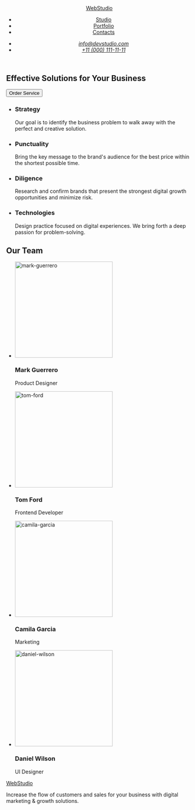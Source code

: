 <!DOCTYPE html>
<html lang="en">
<head>
    <meta charset="UTF-8">
    <meta name="viewport" content="width=device-width, initial-scale=1.0">
    <title>WebStudio</title>
</head>
<body>
    <!--Page header-->
    <header>
        <nav>
          <a href="./index.html">WebStudio</a>
            <ul>
                <li>
                    <a href="./index.html">Studio</a>                          
                </li>
                <li>
                    <a href="">Portfolio</a>
                </li>
                <li>
                    <a href="">Contacts</a>
                </li>
            </ul>
            <address>
                <ul>
                    <li>
                        <a href="mailto:info@devstudio.com">info@devstudio.com</a>
                    </li>
                    <li>
                        <a href="tell:+110001111111">+11 (000) 111-11-11</a>
                    </li>
                </ul>
            </address>
        </nav>
    </header>
    <main>
        <!--Enter-->
        <section>
            <h2>Effective Solutions for Your Business</h2>
            <button type="button">Order Service</button>
        </section>
        <!--Description-->
        <section>
        <ul>
            <li>
                <h3>Strategy</h3>
                <p>Our goal is to identify the business
                    problem to walk away with the perfect and creative solution. </p>
            </li>
            <li>
                <h3>Punctuality</h3>
                <p>Bring the key message to the brand's audience for the best price within the shortest possible time.</p>
            </li>
            <li>
                <h3>Diligence</h3>
                <p>Research and confirm brands that present the strongest digital growth opportunities and minimize risk.</p>
            </li>
            <li>
                <h3>Technologies</h3>
                <p>Design practice focused on digital experiences. We bring forth a deep passion for problem-solving.
                </p>
            </li>
        </ul>
        </section>
        <!--Employees-->
        <section>
            <h2>Our Team</H2>
                <ul>
                    <li>
                        <img src="./css/images/mark-guerrero.jpg" 
                        alt="mark-guerrero"
                        width="264"
                        height="260"
                        >
                        <h3>Mark Guerrero</h3>
                        <p>Product Designer</p>
                    </li>
                    <li>
                        <img src="./css/images/tom-ford.jpg" 
                        alt="tom-ford"
                        width="264"
                        height="260"
                        >
                        <h3>Tom Ford</h3>
                        <p>Frontend Developer</p>
                    </li>
                    <li>
                        <img src="./css/images/camila-garcia.jpg" 
                        alt="camila-garcia"
                        width="264"
                        height="260"
                        >
                        <h3>Camila Garcia</h3>
                        <p>Marketing</p>
                    </li>
                    <li>
                        <img src="./css/images/daniel-wilson.jpg" 
                        alt="daniel-wilson"
                        width="264"
                        height="260"
                        >
                        <h3>Daniel Wilson</h3>
                        <p>UI Designer</p>
                    </li>
                </ul>
        </section>
    </main> 
    <footer>
        <a href="./index.html">WebStudio</a>
            <p>Increase the flow of customers and sales for your business with digital marketing & growth solutions.</p>
    </footer>
</body>
</html>